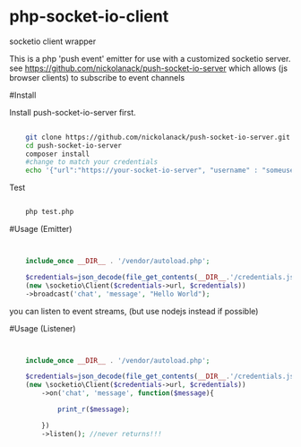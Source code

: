 # php-socket-io-client
socketio client wrapper

This is a php 'push event' emitter for use with a customized socketio server. see https://github.com/nickolanack/push-socket-io-server
which allows (js browser clients) to subscribe to event channels


#Install

Install push-socket-io-server first.

```bash
	
	git clone https://github.com/nickolanack/push-socket-io-server.git
	cd push-socket-io-server
	composer install
	#change to match your credentials
	echo '{"url":"https://your-socket-io-server", "username" : "someusername", "password" : "somepassword", "appId" : "someappid"}' | credentials.json

```

Test
```bash

	php test.php 

```

#Usage (Emitter)

```php


	include_once __DIR__ . '/vendor/autoload.php';

	$credentials=json_decode(file_get_contents(__DIR__.'/credentials.json'));
	(new \socketio\Client($credentials->url, $credentials))
	->broadcast('chat', 'message', "Hello World");

```



you can listen to event streams, (but use nodejs instead if possible)

#Usage (Listener)

```php


	include_once __DIR__ . '/vendor/autoload.php';

	$credentials=json_decode(file_get_contents(__DIR__.'/credentials.json'));
	(new \socketio\Client($credentials->url, $credentials))
		->on('chat', 'message', function($message){

			print_r($message);

		})
		->listen(); //never returns!!!

```